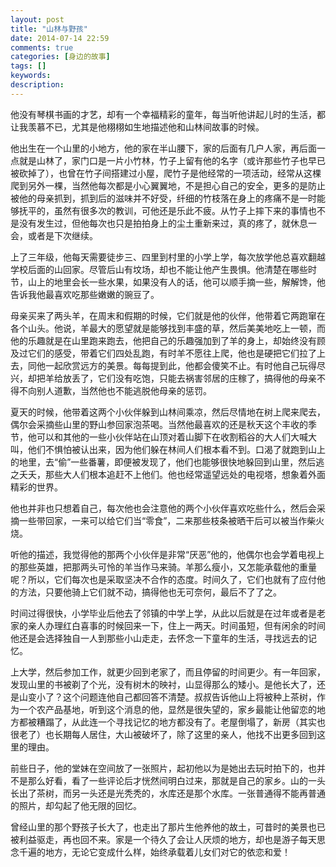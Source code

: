```yaml
---
layout: post
title: "山林与野孩"
date: 2014-07-14 22:59
comments: true
categories: [身边的故事]
tags: []
keywords: 
description: 
---
```

他没有琴棋书画的才艺，却有一个幸福精彩的童年，每当听他讲起儿时的生活，都让我羡慕不已，尤其是他栩栩如生地描述他和山林间故事的时候。

他出生在一个山里的小地方，他的家在半山腰下，家的后面有几户人家，再后面一点就是山林了，家门口是一片小竹林，竹子上留有他的名字（或许那些竹子也早已被砍掉了），也曾在竹子间搭建过小屋，爬竹子是他经常的一项活动，经常从这棵爬到另外一棵，当然他每次都是小心翼翼地，不是担心自己的安全，更多的是防止被他的母亲抓到，抓到后的滋味并不好受，纤细的竹枝落在身上的疼痛不是一时能够抚平的，虽然有很多次的教训，可他还是乐此不疲。从竹子上摔下来的事情也不是没有发生过，但他每次也只是拍拍身上的尘土重新来过，真的疼了，就休息一会，或者是下次继续。

上了三年级，他每天需要徒步三、四里到村里的小学上学，每次放学他总喜欢翻越学校后面的山回家。尽管后山有坟场，却也不能让他产生畏惧。他清楚在哪些时节，山上的地里会长一些水果，如果没有人的话，他可以顺手摘一些，解解馋，他告诉我他最喜欢吃那些嫩嫩的豌豆了。

母亲买来了两头羊，在周末和假期的时候，它们就是他的伙伴，他带着它两跑窜在各个山头。他说，羊最大的愿望就是能够找到丰盛的草，然后美美地吃上一顿，而他的乐趣就是在山里跑来跑去，他把自己的乐趣强加到了羊的身上，却始终没有顾及过它们的感受，带着它们四处乱跑，有时羊不愿往上爬，他也是硬把它们拉了上去，同他一起欣赏远方的美景。每每提到此，他都会傻笑不止。有时他自己玩得尽兴，却把羊给放丢了，它们没有吃饱，只能去祸害邻居的庄稼了，搞得他的母亲不得不向别人道歉，当然他也不能逃脱他母亲的惩罚。

<!--more-->
夏天的时候，他带着这两个小伙伴躲到山林间乘凉，然后尽情地在树上爬来爬去，偶尔会采摘些山里的野山参回家泡茶喝。当然他最喜欢的还是秋天这个丰收的季节，他可以和其他的一些小伙伴站在山顶对着山脚下在收割稻谷的大人们大喊大叫，他们不惧怕被认出来，因为他们躲在林间人们根本看不到。口渴了就跑到山上的地里，去“偷”一些番薯，即便被发现了，他们也能够很快地躲回到山里，然后逃之夭夭，那些大人们根本追赶不上他们。他也经常遥望远处的电视塔，想象着外面精彩的世界。

他也并非也只想着自己，每次他也会注意他的两个小伙伴喜欢吃些什么，然后会采摘一些带回家，一来可以给它们当“零食”，二来那些枝条被晒干后可以被当作柴火烧。

听他的描述，我觉得他的那两个小伙伴是非常“厌恶”他的，他偶尔也会学着电视上的那些英雄，把那两头可怜的羊当作马来骑。羊那么瘦小，又怎能承载他的重量呢？所以，它们每次也是采取坚决不合作的态度。时间久了，它们也就有了应付他的方法，只要他骑上它们就不动，搞得他也无可奈何，最后不了了之。

时间过得很快，小学毕业后他去了邻镇的中学上学，从此以后就是在过年或者是老家的亲人办理红白喜事的时候回来一下，住上一两天。时间虽短，但有闲余的时间他还是会选择独自一人到那些小山走走，去怀念一下童年的生活，寻找远去的记忆。

上大学，然后参加工作，就更少回到老家了，而且停留的时间更少。有一年回家，发现山里的书被剃了个光，没有树木的映衬，山显得那么的矮小。是他长大了，还是山变小了？这个问题连他自己都回答不清楚。叔叔告诉他山上将被种上茶树，作为一个农产品基地，听到这个消息的他，显然是很失望的，家乡最能让他留恋的地方都被糟蹋了，从此连一个寻找记忆的地方都没有了。老屋倒塌了，新房（其实也很老了）也长期每人居住，大山被破坏了，除了这里的亲人，他找不出更多回到这里的理由。

前些日子，他的堂妹在空间放了一张照片，起初他以为是她出去玩时拍下的，也并不是那么好看，看了一些评论后才恍然间明白过来，那就是自己的家乡。山的一头长出了茶树，而另一头还是光秃秃的，水库还是那个水库。一张普通得不能再普通的照片，却勾起了他无限的回忆。

曾经山里的那个野孩子长大了，也走出了那片生他养他的故土，可昔时的美景也已被利益驱走，再也回不来。家是一个待久了会让人厌烦的地方，却也是游子每天思念千遍的地方，无论它变成什么样，始终承载着儿女们对它的依恋和爱！